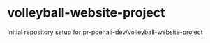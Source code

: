 # volleyball-website-project

Initial repository setup for pr-poehali-dev/volleyball-website-project